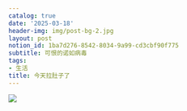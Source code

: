 ```yaml
---
catalog: true
date: '2025-03-18'
header-img: img/post-bg-2.jpg
layout: post
notion_id: 1ba7d276-8542-8034-9a99-cd3cbf90f775
subtitle: 可恨的诺如病毒
tags:
- 生活
title: 今天拉肚子了
---
```


![](https://ipfs.io/ipfs/Qmf6MD9i41t4PVK6ujKHyd7V3NSfHcQdTT3Jyv8DSvpDt9)